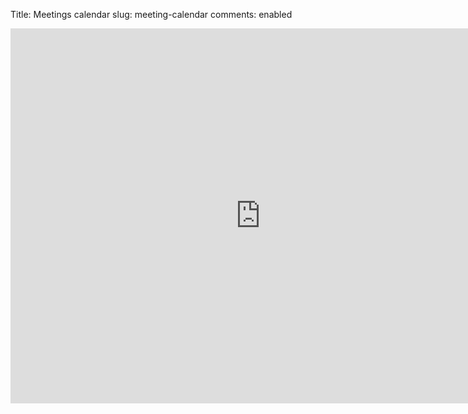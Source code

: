 Title: Meetings calendar
slug: meeting-calendar
comments: enabled

<iframe src="https://calendar.google.com/calendar/embed?src=python.uea%40gmail.com&ctz=Europe/London" style="border: 0" width="800" height="600" frameborder="0" scrolling="no"></iframe>
